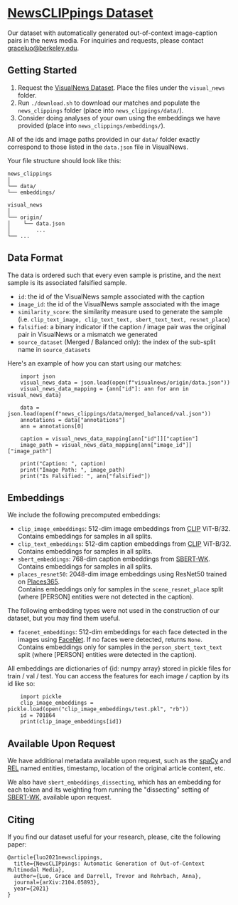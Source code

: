 # [NewsCLIPpings Dataset](https://arxiv.org/abs/2104.05893)

Our dataset with automatically generated out-of-context image-caption pairs in the news media. 
For inquiries and requests, please contact graceluo@berkeley.edu.

## Getting Started
1. Request the [VisualNews Dataset](https://github.com/FuxiaoLiu/VisualNews-Repository). 
Place the files under the `visual_news` folder.
2. Run `./download.sh` to download our matches and populate the `news_clippings` folder (place into `news_clippings/data/`). 
3. Consider doing analyses of your own using the embeddings we have provided (place into `news_clippings/embeddings/`).

All of the ids and image paths provided in our `data/` folder exactly correspond to those listed in the `data.json` file in VisualNews. 
<!--If you have trouble running our download script, you can find everything at [http://news_clippings.berkeleyvision.org](http://news_clippings.berkeleyvision.org).-->

Your file structure should look like this:

```
news_clippings
│
└── data/
└── embeddings/

visual_news
│
└── origin/
│    └── data.json
│        ...
└── ...
```

<!-- Set up MMF
```
pip install -r requirements.txt --extra-index-url https://download.pytorch.org/whl/torch_stable.html
```
 -->
<!-- 3. Example command for training / finetuning with MMF.
```
MMF_USER_DIR="." nohup mmf_run config="./configs/experiments/clip.yaml" model=clip dataset=foil run_type=train > clip_train.out &
``` -->

## Data Format
The data is ordered such that every even sample is pristine, and the next sample is its associated falsified sample. 

- `id`: the id of the VisualNews sample associated with the caption
- `image_id`: the id of the VisualNews sample associated with the image
- `similarity_score`: the similarity measure used to generate the sample (i.e. `clip_text_image, clip_text_text, sbert_text_text, resnet_place`)
- `falsified`: a binary indicator if the caption / image pair was the original pair in VisualNews or a mismatch we generated
- `source_dataset` (Merged / Balanced only): the index of the sub-split name in `source_datasets`

Here's an example of how you can start using our matches:
```
    import json
    visual_news_data = json.load(open(f"visualnews/origin/data.json"))
    visual_news_data_mapping = {ann["id"]: ann for ann in visual_news_data}
    
    data = json.load(open(f"news_clippings/data/merged_balanced/val.json"))
    annotations = data["annotations"]
    ann = annotations[0]
    
    caption = visual_news_data_mapping[ann["id"]]["caption"]
    image_path = visual_news_data_mapping[ann["image_id"]]["image_path"]
    
    print("Caption: ", caption)
    print("Image Path: ", image_path)
    print("Is Falsified: ", ann["falsified"])
```

## Embeddings
We include the following precomputed embeddings:

- `clip_image_embeddings`: 512-dim image embeddings from [CLIP](https://github.com/openai/CLIP) ViT-B/32. <br />
Contains embeddings for samples in all splits.
- `clip_text_embeddings`: 512-dim caption embeddings from [CLIP](https://github.com/openai/CLIP) ViT-B/32. <br />
Contains embeddings for samples in all splits.
- `sbert_embeddings`: 768-dim caption embeddings from [SBERT-WK](https://github.com/BinWang28/SBERT-WK-Sentence-Embedding). <br />
Contains embeddings for samples in all splits.
- `places_resnet50`: 2048-dim image embeddings using ResNet50 trained on [Places365](https://github.com/CSAILVision/places365). <br />
Contains embeddings only for samples in the `scene_resnet_place` split (where [PERSON] entities were not detected in the caption).

The following embedding types were not used in the construction of our dataset, but you may find them useful.
- `facenet_embeddings`: 512-dim embeddings for each face detected in the images using [FaceNet](https://github.com/TIBHannover/cross-modal_entity_consistency/blob/master/visual_descriptors/person_embedding.py). If no faces were detected, returns `None`. <br />
Contains embeddings only for samples in the `person_sbert_text_text` split (where [PERSON] entities were detected in the caption).

All embeddings are dictionaries of {id: numpy array} stored in pickle files for train / val / test. You can access the features for each image / caption by its id like so:

```
    import pickle
    clip_image_embeddings = pickle.load(open("clip_image_embeddings/test.pkl", "rb"))
    id = 701864
    print(clip_image_embeddings[id])
```

## Available Upon Request
We have additional metadata available upon request, such as the [spaCy](https://spacy.io) and [REL](https://github.com/informagi/REL) named entities, timestamp, location of the original article content, etc.

We also have `sbert_embeddings_dissecting`, which has an embedding for each token and its weighting from running the "dissecting" setting of [SBERT-WK](https://github.com/BinWang28/SBERT-WK-Sentence-Embedding), available upon request. 
 
## Citing
If you find our dataset useful for your research, please, cite the following paper:
```
@article{luo2021newsclippings,
  title={NewsCLIPpings: Automatic Generation of Out-of-Context Multimodal Media},
  author={Luo, Grace and Darrell, Trevor and Rohrbach, Anna},
  journal={arXiv:2104.05893},
  year={2021}
}
```
<!--
```
@misc{singh2020mmf,
 author =       {Singh, Amanpreet and Goswami, Vedanuj and Natarajan, Vivek and Jiang, Yu and Chen, Xinlei and Shah, Meet and
                Rohrbach, Marcus and Batra, Dhruv and Parikh, Devi},
 title =        {MMF: A multimodal framework for vision and language research},
 howpublished = {\url{https://github.com/facebookresearch/mmf}},
 year =         {2020}
}
@misc{liu2020visualnews,
      title={VisualNews : Benchmark and Challenges in Entity-aware Image Captioning}, 
      author={Fuxiao Liu and Yinghan Wang and Tianlu Wang and Vicente Ordonez},
      year={2020},
      eprint={2010.03743},
      archivePrefix={arXiv},
      primaryClass={cs.CV}
}
@misc{radford2021learning,
      title={Learning Transferable Visual Models From Natural Language Supervision}, 
      author={Alec Radford and Jong Wook Kim and Chris Hallacy and Aditya Ramesh and Gabriel Goh and Sandhini Agarwal and Girish Sastry and Amanda Askell and Pamela Mishkin and Jack Clark and Gretchen Krueger and Ilya Sutskever},
      year={2021},
      eprint={2103.00020},
      archivePrefix={arXiv},
      primaryClass={cs.CV}
}
 @article{zhou2017places,
   title={Places: A 10 million Image Database for Scene Recognition},
   author={Zhou, Bolei and Lapedriza, Agata and Khosla, Aditya and Oliva, Aude and Torralba, Antonio},
   journal={IEEE Transactions on Pattern Analysis and Machine Intelligence},
   year={2017},
   publisher={IEEE}
}
@misc{wang2020sbertwk,
      title={SBERT-WK: A Sentence Embedding Method by Dissecting BERT-based Word Models}, 
      author={Bin Wang and C. -C. Jay Kuo},
      year={2020},
      eprint={2002.06652},
      archivePrefix={arXiv},
      primaryClass={cs.CL}
}
```
-->
